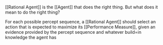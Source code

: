 [[Rational Agent]] is the [[Agent]] that does the right thing. But what does it mean to do the right thing?


For each possible percept sequence, a [[Rational Agent]] should select an action that is expected to maximize its [[Performance Measure]], given an evidence provided by the percept sequence and whatever build=in knowledge the agent has